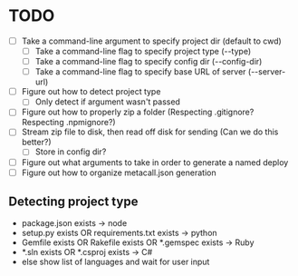 # TODO

- [ ] Take a command-line argument to specify project dir (default to cwd)
	- [ ] Take a command-line flag to specify project type (--type)
	- [ ] Take a command-line flag to specify config dir (--config-dir)
	- [ ] Take a command-line flag to specify base URL of server (--server-url)
- [ ] Figure out how to detect project type
	- [ ] Only detect if argument wasn't passed
- [ ] Figure out how to properly zip a folder (Respecting .gitignore? Respecting .npmignore?)
- [ ] Stream zip file to disk, then read off disk for sending (Can we do this better?)
	- [ ] Store in config dir?
- [ ] Figure out what arguments to take in order to generate a named deploy
- [ ] Figure out how to organize metacall.json generation

## Detecting project type

- package.json exists -> node
- setup.py exists OR requirements.txt exists -> python
- Gemfile exists OR Rakefile exists OR *.gemspec exists -> Ruby
- *.sln exists OR *.csproj exists -> C#
- else show list of languages and wait for user input
